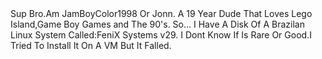 <html>
Sup Bro.Am JamBoyColor1998 Or Jonn.
A 19 Year Dude That Loves Lego Island,Game Boy Games and The 90's.
So... I Have A Disk Of A Brazilan Linux System Called:FeniX Systems v29.
I Dont Know If Is Rare Or Good.I Tried To Install It On A VM But It Falled.
